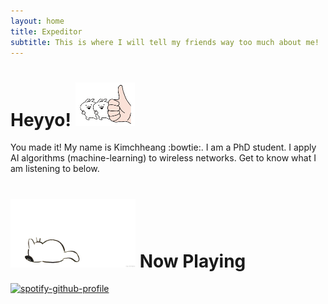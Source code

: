 ```yaml
---
layout: home
title: Expeditor
subtitle: This is where I will tell my friends way too much about me!
---
```

# Heyyo! <img src="/assets/thumb.gif" width="95" height="70"/>
You made it!
My name is Kimchheang :bowtie:. I am a PhD student. I apply AI algorithms (machine-learning) to wireless networks. Get to know what I am listening to below.
# <img src="/assets/14pz.gif" width="200" height="110"/> Now Playing 

[![spotify-github-profile](https://spotify-github-profile.vercel.app/api/view?uid=l0d5u4xvdcvavv2a2of81kx07&cover_image=true&theme=default)](https://github.com/kittinan/spotify-github-profile)
